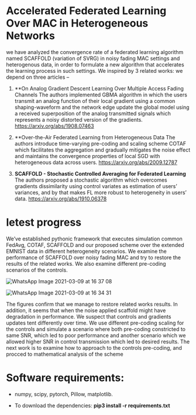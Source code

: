 # Accelerated Federated Learning Over MAC in Heterogeneous Networks

we have analyzed the convergence rate of a federated learning algorithm named SCAFFOLD (variation of SVRG) in noisy fading MAC settings and heterogenous data, in order to formulate a new algorithm that accelerates the learning process in such settings.  We inspired by 3 related works:
we depend on three articles –

1.	**On Analog Gradient Descent Learning Over Multiple Access Fading Channels
The authors implemented GBMA algorithm in which the users transmit an analog function of their local gradient using a common shaping-waveform and the network edge update the global model using a received superposition of the analog transmitted signals which represents a noisy distorted version of the gradients.
https://arxiv.org/abs/1908.07463

2.	**Over-the-Air Federated Learning from Heterogeneous Data
The authors introduce time-varying pre-coding and scaling scheme COTAF which facilitates the aggregation and gradually mitigates the noise effect and maintains the convergence properties of local SGD with heterogeneous data across users.
https://arxiv.org/abs/2009.12787

3.	**SCAFFOLD - Stochastic Controlled Averaging for Federated Learning**
The authors proposed a stochastic algorithm which overcomes gradients dissimilarity using control variates as estimation of users’ variances, and by that makes FL more robust to heterogeneity in users’ data.
https://arxiv.org/abs/1910.06378

# letest progress 
We’ve established pythonic framework that executes simulation common FedAvg, COTAF, SCAFFOLD and our proposed scheme over the extended EMNIST data in different heterogeneity scenarios. We examine the performance of SCAFFOLD over noisy fading MAC and try to restore the results of the related works. We also examine different pre-coding scenarios of the controls.

![WhatsApp Image 2021-03-09 at 16 37 08](https://user-images.githubusercontent.com/72392859/111066827-b4b53700-84c9-11eb-8b5c-f9d1dd01ff7e.jpeg)

![WhatsApp Image 2021-03-09 at 16 34 31](https://user-images.githubusercontent.com/72392859/111066830-b7b02780-84c9-11eb-8f69-152bc0f83969.jpeg)



The figures confirm that we manage to restore related works results. In addition, it seems that when the noise applied scaffold might have degradation in performance. We suspect that controls and gradients updates tent differently over time. We use different pre-coding scaling for the controls and simulate a scenario where both pre-coding constricted to same SNR, which led to poor performance and another scenario which we allowed higher SNR in control transmission which led to desired results.
The next work is to examine how to approach to the controls pre-coding, and procced to mathematical analysis of the scheme


# Software requirements:
- numpy, scipy, pytorch, Pillow, matplotlib.

- To download the dependencies: **pip3 install -r requirements.txt**


